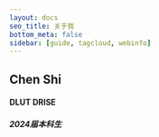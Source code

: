 ```yaml
---
layout: docs
seo_title: 关于我
bottom_meta: false
sidebar: [guide, tagcloud, webinfo]
---
```


<h2>Chen Shi</h2>
<h4>DLUT DRISE</h4>
<h5>2024届本科生</h5>